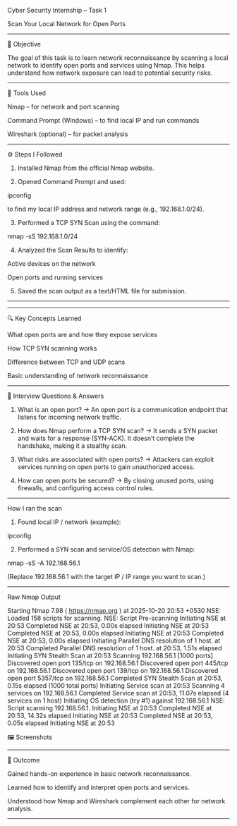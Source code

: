 Cyber Security Internship – Task 1

Scan Your Local Network for Open Ports


---

📘 Objective

The goal of this task is to learn network reconnaissance by scanning a local network to identify open ports and services using Nmap. This helps understand how network exposure can lead to potential security risks.


---

🧰 Tools Used

Nmap – for network and port scanning

Command Prompt (Windows) – to find local IP and run commands

Wireshark (optional) – for packet analysis



---

⚙ Steps I Followed

1. Installed Nmap from the official Nmap website.


2. Opened Command Prompt and used:

ipconfig

to find my local IP address and network range (e.g., 192.168.1.0/24).


3. Performed a TCP SYN Scan using the command:

nmap -sS 192.168.1.0/24


4. Analyzed the Scan Results to identify:

Active devices on the network

Open ports and running services

5. Saved the scan output as a text/HTML file for submission.




---

---

🔍 Key Concepts Learned

What open ports are and how they expose services

How TCP SYN scanning works

Difference between TCP and UDP scans

Basic understanding of network reconnaissance

---

🧠 Interview Questions & Answers

1. What is an open port?
→ An open port is a communication endpoint that listens for incoming network traffic.


2. How does Nmap perform a TCP SYN scan?
→ It sends a SYN packet and waits for a response (SYN-ACK). It doesn’t complete the handshake, making it a stealthy scan.


3. What risks are associated with open ports?
→ Attackers can exploit services running on open ports to gain unauthorized access.


4. How can open ports be secured?
→ By closing unused ports, using firewalls, and configuring access control rules.

---


How I ran the scan

1. Found local IP / network (example):

ipconfig


2. Performed a SYN scan and service/OS detection with Nmap:

nmap -sS -A 192.168.56.1

(Replace 192.168.56.1 with the target IP / IP range you want to scan.)




---

Raw Nmap Output

Starting Nmap 7.98 ( https://nmap.org ) at 2025-10-20 20:53 +0530
NSE: Loaded 158 scripts for scanning.
NSE: Script Pre-scanning
Initiating NSE at 20:53
Completed NSE at 20:53, 0.00s elapsed
Initiating NSE at 20:53
Completed NSE at 20:53, 0.00s elapsed
Initiating NSE at 20:53
Completed NSE at 20:53, 0.00s elapsed
Initiating Parallel DNS resolution of 1 host. at 20:53
Completed Parallel DNS resolution of 1 host. at 20:53, 1.51s elapsed
Initiating SYN Stealth Scan at 20:53
Scanning 192.168.56.1 [1000 ports]
Discovered open port 135/tcp on 192.168.56.1
Discovered open port 445/tcp on 192.168.56.1
Discovered open port 139/tcp on 192.168.56.1
Discovered open port 5357/tcp on 192.168.56.1
Completed SYN Stealth Scan at 20:53, 0.15s elapsed (1000 total ports)
Initiating Service scan at 20:53
Scanning 4 services on 192.168.56.1
Completed Service scan at 20:53, 11.07s elapsed (4 services on 1 host)
Initiating OS detection (try #1) against 192.168.56.1
NSE: Script scanning 192.168.56.1.
Initiating NSE at 20:53
Completed NSE at 20:53, 14.32s elapsed
Initiating NSE at 20:53
Completed NSE at 20:53, 0.05s elapsed
Initiating NSE at 20:53


🖼 Screenshots








---

🚀 Outcome

Gained hands-on experience in basic network reconnaissance.

Learned how to identify and interpret open ports and services.

Understood how Nmap and Wireshark complement each other for network analysis.



---

